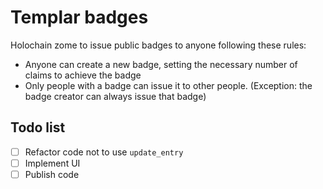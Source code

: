 # Templar badges

Holochain zome to issue public badges to anyone following these rules:

* Anyone can create a new badge, setting the necessary number of claims to achieve the badge
* Only people with a badge can issue it to other people. (Exception: the badge creator can always issue that badge)

## Todo list

* [ ] Refactor code not to use `update_entry`
* [ ] Implement UI
* [ ] Publish code
